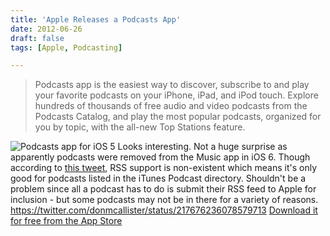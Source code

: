 ```yaml
---
title: 'Apple Releases a Podcasts App'
date: 2012-06-26
draft: false
tags: [Apple, Podcasting]

---
```


> Podcasts app is the easiest way to discover, subscribe to and play your favorite podcasts on your iPhone, iPad, and iPod touch. Explore hundreds of thousands of free audio and video podcasts from the Podcasts Catalog, and play the most popular podcasts, organized for you by topic, with the all-new Top Stations feature.

![Podcasts app for iOS 5](https://chrisenns.com/wp-content/uploads/2012/06/Podcasts-app-for-iOS-5.png "Podcasts app for iOS 5") Looks interesting. Not a huge surprise as apparently podcasts were removed from the Music app in iOS 6. Though according to [this tweet](https://twitter.com/donmcallister/status/217676236078579713), RSS support is non-existent which means it's only good for podcasts listed in the iTunes Podcast directory. Shouldn't be a problem since all a podcast has to do is submit their RSS feed to Apple for inclusion - but some podcasts may not be in there for a variety of reasons. https://twitter.com/donmcallister/status/217676236078579713 [Download it for free from the App Store](http://itunes.apple.com/us/app/podcasts/id525463029?mt=8)